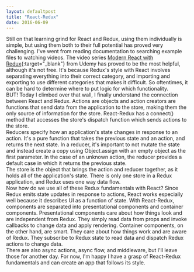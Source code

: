 ```yaml
---
layout: defaultpost
title: "React-Redux"
date: 2016-06-09
---
```


Still on that learning grind for React and Redux, using them individually is simple, but using them both to their full potential has proved very challenging. I've went from reading documentation to searching example files to watching videos. The video series [Modern React with Redux](https://www.udemy.com/react-redux/){:target="_blank"} from Udemy has proved to be the most helpful, although it's not free. It's because Redux's style with React involves separating everything into their correct category, and importing and exporting to use different categories that makes it difficult. So oftentimes, it can be hard to determine where to put logic for which functionality.<br />
BUT! Today I climbed over that wall, I finally understand the connection between React and Redux. Actions are objects and action creators are functions that send data from the application to the store, making them the only source of information for the store. React-Redux has a connect() method that accesses the store's dispatch function which sends actions to the store.<br />
Reducers specify how an application's state changes in response to an action. It's a pure function that takes the previous state and an action, and returns the next state. In a reducer, it's important to not mutate the state and instead create a copy using Object.assign with an empty object as the first parameter. In the case of an unknown action, the reducer provides a default case in which it returns the previous state.<br />
The store is the object that brings the action and reducer together, as it holds all of the application's state. There is only one store in a Redux application, and Redux uses one way data flow.<br />
Now how do we use all of these Redux fundamentals with React? Since Redux emits state updates in response to actions, React works especially well because it describes UI as a function of state. With React-Redux, components are separated into presentational components and container components. Presentational components care about how things look and are independent from Redux. They simply read data from props and invoke callbacks to change data and apply rendering. Container components, on the other hand, are smart. They care about how things work and are aware of Redux. They subscribe to Redux state to read data and dispatch Redux actions to change data.<br />
There are also async actions, async flow, and middleware, but I'll leave those for another day. For now, I'm happy I have a grasp of React-Redux fundamentals and can create an app that follows its style.